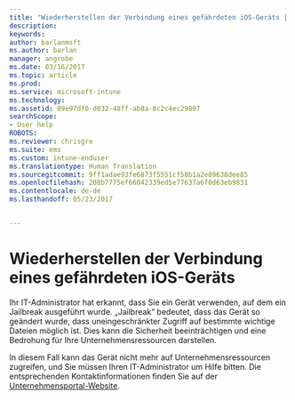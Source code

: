 ```yaml
---
title: "Wiederherstellen der Verbindung eines gefährdeten iOS-Geräts | Microsoft-Dokumentation"
description: 
keywords: 
author: barlanmsft
ms.author: barlan
manager: angrobe
ms.date: 03/16/2017
ms.topic: article
ms.prod: 
ms.service: microsoft-intune
ms.technology: 
ms.assetid: 09e97df0-d032-48ff-ab8a-8c2c4ec29897
searchScope:
- User help
ROBOTS: 
ms.reviewer: chrisgre
ms.suite: ems
ms.custom: intune-enduser
ms.translationtype: Human Translation
ms.sourcegitcommit: 9ff1adae93fe6873f5551cf58b1a2e89638dee85
ms.openlocfilehash: 208b7775ef66042339ed5e77637a6f0d63eb9831
ms.contentlocale: de-de
ms.lasthandoff: 05/23/2017


---
```


# <a name="how-to-reconnect-a-compromised-ios-device"></a>Wiederherstellen der Verbindung eines gefährdeten iOS-Geräts

Ihr IT-Administrator hat erkannt, dass Sie ein Gerät verwenden, auf dem ein Jailbreak ausgeführt wurde. „Jailbreak“ bedeutet, dass das Gerät so geändert wurde, dass uneingeschränkter Zugriff auf bestimmte wichtige Dateien möglich ist. Dies kann die Sicherheit beeinträchtigen und eine Bedrohung für Ihre Unternehmensressourcen darstellen.

In diesem Fall kann das Gerät nicht mehr auf Unternehmensressourcen zugreifen, und Sie müssen Ihren IT-Administrator um Hilfe bitten. Die entsprechenden Kontaktinformationen finden Sie auf der [Unternehmensportal-Website](http://portal.manage.microsoft.com).

